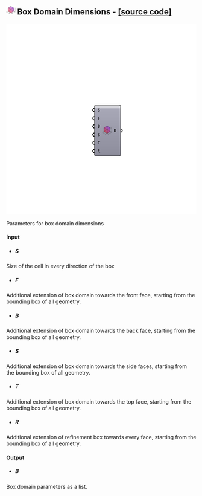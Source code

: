 ## ![](../images/icons/Box_Domain_Dimensions.png) Box Domain Dimensions - [[source code]](https://github.com/Eddy3D-Dev/Eddy3D-UMCF/blob/release/UMCF/CMP/Simulation/BoxDomainDimensionsCMP.cs)

![](../images/components/Box_Domain_Dimensions.png)

Parameters for box domain dimensions

#### Input
* ##### S
Size of the cell in every direction of the box
* ##### F
Additional extension of box domain towards the front face, starting from the bounding box of all geometry.
* ##### B
Additional extension of box domain towards the back face, starting from the bounding box of all geometry.
* ##### S
Additional extension of box domain towards the side faces, starting from the bounding box of all geometry.
* ##### T
Additional extension of box domain towards the top face, starting from the bounding box of all geometry.
* ##### R
Additional extension of refinement box towards every face, starting from the bounding box of all geometry.

#### Output
* ##### B
Box domain parameters as a list.